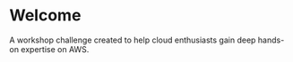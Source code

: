 # Welcome 
A workshop challenge created to help cloud enthusiasts gain deep hands-on expertise on AWS.
